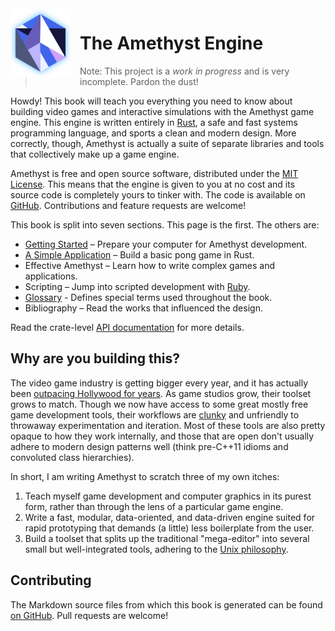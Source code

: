 <img src="./images/amethyst_thumb.png" alt="Logo" width="96px" style="float:left;margin-right:15px"/>

# The Amethyst Engine

> Note: This project is a *work in progress* and is very incomplete. Pardon the
> dust!

Howdy! This book will teach you everything you need to know about building video
games and interactive simulations with the Amethyst game engine. This engine is
written entirely in [Rust][rs], a safe and fast systems programming language,
and sports a clean and modern design. More correctly, though, Amethyst is
actually a suite of separate libraries and tools that collectively make up a
game engine.

[rs]: https://www.rust-lang.org/

Amethyst is free and open source software, distributed under the
[MIT License][ml]. This means that the engine is given to you at no cost and its
source code is completely yours to tinker with. The code is available on
[GitHub][am]. Contributions and feature requests are welcome!

[ml]: https://github.com/ebkalderon/amethyst/blob/master/COPYING
[am]: https://github.com/ebkalderon/amethyst

This book is split into seven sections. This page is the first. The others are:

* [Getting Started][gs] – Prepare your computer for Amethyst development.
* [A Simple Application][sa] – Build a basic pong game in Rust.
* Effective Amethyst – Learn how to write complex games and applications.
* Scripting – Jump into scripted development with [Ruby][rb].
* [Glossary][gl] - Defines special terms used throughout the book.
* Bibliography – Read the works that influenced the design.

[gs]: ./getting_started.html
[sa]: ./simple_application.html
[rb]: https://www.ruby-lang.org/
[gl]: ./glossary.html

Read the crate-level [API documentation][ad] for more details.

[ad]: http://ebkalderon.github.io/amethyst/doc/amethyst/

## Why are you building this?

The video game industry is getting bigger every year, and it has actually been
[outpacing Hollywood for years][hw]. As game studios grow, their toolset grows
to match. Though we now have access to some great mostly free game development
tools, their workflows are [clunky][ue] and unfriendly to throwaway
experimentation and iteration. Most of these tools are also pretty opaque to how
they work internally, and those that are open don't usually adhere to modern
design patterns well (think pre-C++11 idioms and convoluted class hierarchies).

[hw]: https://www.quora.com/Who-makes-more-money-Hollywood-or-the-video-game-industry
[ue]: http://cdn.dbolical.com/videos/engines/1/1/456/Unreal_Engine_4_Features_Trailer_--_GDC_2014.mp4.jpg

In short, I am writing Amethyst to scratch three of my own itches:

1. Teach myself game development and computer graphics in its purest form,
   rather than through the lens of a particular game engine.
2. Write a fast, modular, data-oriented, and data-driven engine suited for rapid
   prototyping that demands (a little) less boilerplate from the user.
3. Build a toolset that splits up the traditional "mega-editor" into several
   small but well-integrated tools, adhering to the [Unix philosophy][up].

[up]: https://en.wikipedia.org/wiki/Unix_philosophy

## Contributing

The Markdown source files from which this book is generated can be found
[on GitHub][md]. Pull requests are welcome!

[md]: https://github.com/ebkalderon/amethyst/tree/master/book/src
